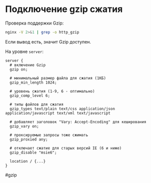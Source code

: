 # Подключение gzip сжатия


Проверка поддержки Gzip:

```bash
nginx -V 2>&1 | grep -o http_gzip
```

Если вывод есть, значит Gzip доступен.


На уровне `server`:

```
server {
  # включение Gzip
  gzip on;

  # минимальный размер файла для сжатия (1КБ)
  gzip_min_length 1024;

  # уровень сжатия (1-9, 6 - оптимально)
  gzip_comp_level 6;

  # типы файлов для сжатия
  gzip_types text/plain text/css application/json application/javascript text/xml text/javascript

  # добавляет заголовок "Vary: Accept-Encoding" для кеширования
  gzip_vary on;

  # проксируемые запросы тоже сжимать 
  gzip_proxied any;

  # отключает сжатие для старых версий IE (6 и ниже)
  gzip_disable "msie6";
  
  location / {...}
}
```

#gzip